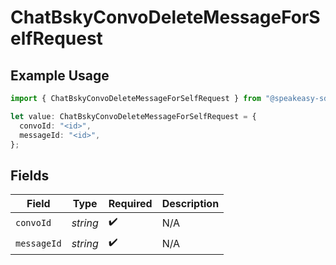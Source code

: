 # ChatBskyConvoDeleteMessageForSelfRequest

## Example Usage

```typescript
import { ChatBskyConvoDeleteMessageForSelfRequest } from "@speakeasy-sdks/bluesky/models/operations";

let value: ChatBskyConvoDeleteMessageForSelfRequest = {
  convoId: "<id>",
  messageId: "<id>",
};
```

## Fields

| Field              | Type               | Required           | Description        |
| ------------------ | ------------------ | ------------------ | ------------------ |
| `convoId`          | *string*           | :heavy_check_mark: | N/A                |
| `messageId`        | *string*           | :heavy_check_mark: | N/A                |